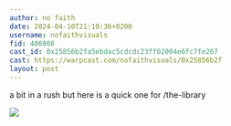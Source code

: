 ```yaml
---
author: no faith
date: 2024-04-10T21:10:36+0200
username: nofaithvisuals
fid: 406908
cast_id: 0x25856b2fa5ebdac5cdcdc23ff02004e6fc7fe267
cast: https://warpcast.com/nofaithvisuals/0x25856b2f
layout: post
---
```

a bit in a rush but here is a quick one for /the-library  

![](https://imagedelivery.net/BXluQx4ige9GuW0Ia56BHw/a2bcea04-c926-49b0-4d76-e47a1c691800/original)